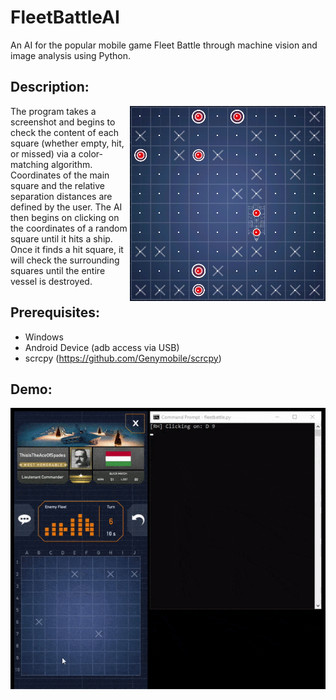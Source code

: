 # FleetBattleAI
An AI for the popular mobile game Fleet Battle through machine vision and image analysis using Python.

## Description:
<img align="right" src="board.png">
The program takes a screenshot and begins to check the content of each square (whether empty, hit, or missed) via a color-matching algorithm. Coordinates of the main square and the relative separation distances are defined by the user. The AI then begins on clicking on the coordinates of a random square until it hits a ship. Once it finds a hit square, it will check the surrounding squares until the entire vessel is destroyed.

## Prerequisites:
* Windows
* Android Device (adb access via USB)
* scrcpy (https://github.com/Genymobile/scrcpy)

## Demo:
![](demo.gif)
